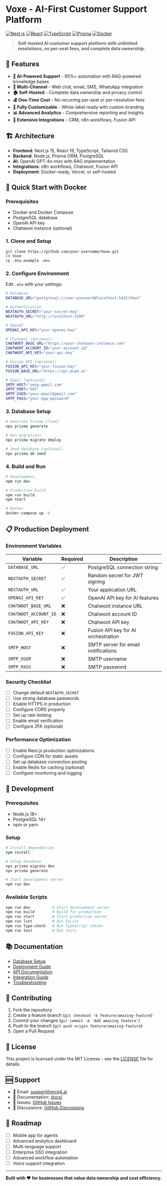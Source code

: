 # Voxe - AI-First Customer Support Platform

[![Next.js](https://img.shields.io/badge/Next.js-15-black)](https://nextjs.org/)
[![React](https://img.shields.io/badge/React-19-blue)](https://reactjs.org/)
[![TypeScript](https://img.shields.io/badge/TypeScript-5-blue)](https://www.typescriptlang.org/)
[![Prisma](https://img.shields.io/badge/Prisma-5-purple)](https://prisma.io/)
[![Docker](https://img.shields.io/badge/Docker-Ready-blue)](https://docker.com/)

> **Self-hosted AI customer support platform with unlimited resolutions, no per-seat fees, and complete data ownership.**

## 🚀 Features

- **🤖 AI-Powered Support** - 95%+ automation with RAG-powered knowledge bases
- **📱 Multi-Channel** - Web chat, email, SMS, WhatsApp integration
- **🏠 Self-Hosted** - Complete data ownership and privacy control
- **💰 One-Time Cost** - No recurring per-seat or per-resolution fees
- **🔧 Fully Customizable** - White-label ready with custom branding
- **📊 Advanced Analytics** - Comprehensive reporting and insights
- **🔗 Extensive Integrations** - CRM, n8n workflows, Fusion API

## 🏗️ Architecture

- **Frontend**: Next.js 15, React 19, TypeScript, Tailwind CSS
- **Backend**: Node.js, Prisma ORM, PostgreSQL
- **AI**: OpenAI GPT-4o-mini with RAG implementation
- **Integrations**: n8n workflows, Chatwoot, Fusion API
- **Deployment**: Docker-ready, Vercel, or self-hosted

## 🐳 Quick Start with Docker

### Prerequisites

- Docker and Docker Compose
- PostgreSQL database
- OpenAI API key
- Chatwoot instance (optional)

### 1. Clone and Setup

```bash
git clone https://github.com/your-username/Voxe.git
cd Voxe
cp .env.example .env
```

### 2. Configure Environment

Edit `.env` with your settings:

```bash
# Database
DATABASE_URL="postgresql://user:password@localhost:5432/Voxe"

# Authentication
NEXTAUTH_SECRET="your-secret-key"
NEXTAUTH_URL="http://localhost:3200"

# OpenAI
OPENAI_API_KEY="your-openai-key"

# Chatwoot (optional)
CHATWOOT_BASE_URL="https://your-chatwoot-instance.com"
CHATWOOT_ACCOUNT_ID="your-account-id"
CHATWOOT_API_KEY="your-api-key"

# Fusion API (optional)
FUSION_API_KEY="your-fusion-key"
FUSION_BASE_URL="https://api.mcp4.ai"

# Email (optional)
SMTP_HOST="smtp.gmail.com"
SMTP_PORT="587"
SMTP_USER="your-email@gmail.com"
SMTP_PASS="your-app-password"
```

### 3. Database Setup

```bash
# Generate Prisma client
npx prisma generate

# Run migrations
npx prisma migrate deploy

# Seed database (optional)
npx prisma db seed
```

### 4. Build and Run

```bash
# Development
npm run dev

# Production build
npm run build
npm start

# Docker
docker-compose up -d
```

## 📋 Production Deployment

### Environment Variables

| Variable | Required | Description |
|----------|----------|-------------|
| `DATABASE_URL` | ✅ | PostgreSQL connection string |
| `NEXTAUTH_SECRET` | ✅ | Random secret for JWT signing |
| `NEXTAUTH_URL` | ✅ | Your application URL |
| `OPENAI_API_KEY` | ✅ | OpenAI API key for AI features |
| `CHATWOOT_BASE_URL` | ❌ | Chatwoot instance URL |
| `CHATWOOT_ACCOUNT_ID` | ❌ | Chatwoot account ID |
| `CHATWOOT_API_KEY` | ❌ | Chatwoot API key |
| `FUSION_API_KEY` | ❌ | Fusion API key for AI orchestration |
| `SMTP_HOST` | ❌ | SMTP server for email notifications |
| `SMTP_USER` | ❌ | SMTP username |
| `SMTP_PASS` | ❌ | SMTP password |

### Security Checklist

- [ ] Change default `NEXTAUTH_SECRET`
- [ ] Use strong database passwords
- [ ] Enable HTTPS in production
- [ ] Configure CORS properly
- [ ] Set up rate limiting
- [ ] Enable email verification
- [ ] Configure 2FA (optional)

### Performance Optimization

- [ ] Enable Next.js production optimizations
- [ ] Configure CDN for static assets
- [ ] Set up database connection pooling
- [ ] Enable Redis for caching (optional)
- [ ] Configure monitoring and logging

## 🔧 Development

### Prerequisites

- Node.js 18+ 
- PostgreSQL 14+
- npm or yarn

### Setup

```bash
# Install dependencies
npm install

# Setup database
npx prisma migrate dev
npx prisma generate

# Start development server
npm run dev
```

### Available Scripts

```bash
npm run dev          # Start development server
npm run build        # Build for production
npm run start        # Start production server
npm run lint         # Run ESLint
npm run type-check   # Run TypeScript checks
npm run test         # Run tests
```

## 📚 Documentation

- [Database Setup](docs/DATABASE_SETUP.md)
- [Deployment Guide](docs/DEPLOYMENT.md)
- [API Documentation](docs/API.md)
- [Integration Guide](docs/CRM_INTEGRATION_GUIDE.md)
- [Troubleshooting](docs/N8N_TROUBLESHOOTING.md)

## 🤝 Contributing

1. Fork the repository
2. Create a feature branch (`git checkout -b feature/amazing-feature`)
3. Commit your changes (`git commit -m 'Add amazing feature'`)
4. Push to the branch (`git push origin feature/amazing-feature`)
5. Open a Pull Request

## 📄 License

This project is licensed under the MIT License - see the [LICENSE](LICENSE) file for details.

## 🆘 Support

- 📧 Email: support@mcp4.ai
- 📖 Documentation: [docs/](docs/)
- 🐛 Issues: [GitHub Issues](https://github.com/your-username/Voxe/issues)
- 💬 Discussions: [GitHub Discussions](https://github.com/your-username/Voxe/discussions)

## 🎯 Roadmap

- [ ] Mobile app for agents
- [ ] Advanced analytics dashboard
- [ ] Multi-language support
- [ ] Enterprise SSO integration
- [ ] Advanced workflow automation
- [ ] Voice support integration

---

**Built with ❤️ for businesses that value data ownership and cost efficiency.**